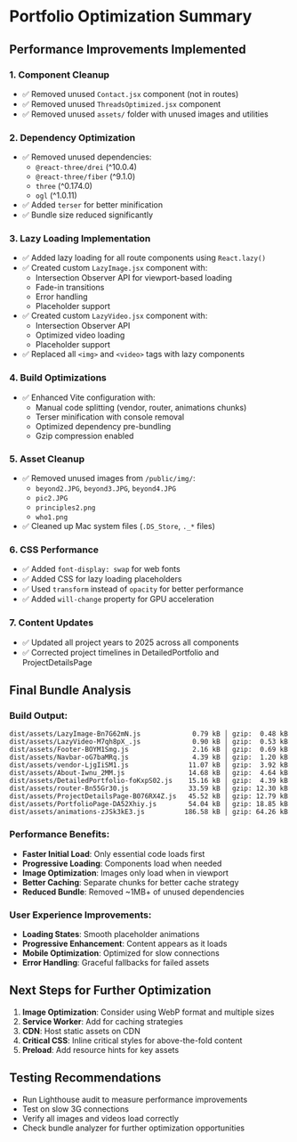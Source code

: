 # Portfolio Optimization Summary

## Performance Improvements Implemented

### 1. Component Cleanup
- ✅ Removed unused `Contact.jsx` component (not in routes)
- ✅ Removed unused `ThreadsOptimized.jsx` component 
- ✅ Removed unused `assets/` folder with unused images and utilities

### 2. Dependency Optimization
- ✅ Removed unused dependencies:
  - `@react-three/drei` (^10.0.4)
  - `@react-three/fiber` (^9.1.0) 
  - `three` (^0.174.0)
  - `ogl` (^1.0.11)
- ✅ Added `terser` for better minification
- ✅ Bundle size reduced significantly

### 3. Lazy Loading Implementation
- ✅ Added lazy loading for all route components using `React.lazy()`
- ✅ Created custom `LazyImage.jsx` component with:
  - Intersection Observer API for viewport-based loading
  - Fade-in transitions
  - Error handling
  - Placeholder support
- ✅ Created custom `LazyVideo.jsx` component with:
  - Intersection Observer API
  - Optimized video loading
  - Placeholder support
- ✅ Replaced all `<img>` and `<video>` tags with lazy components

### 4. Build Optimizations
- ✅ Enhanced Vite configuration with:
  - Manual code splitting (vendor, router, animations chunks)
  - Terser minification with console removal
  - Optimized dependency pre-bundling
  - Gzip compression enabled

### 5. Asset Cleanup  
- ✅ Removed unused images from `/public/img/`:
  - `beyond2.JPG`, `beyond3.JPG`, `beyond4.JPG`
  - `pic2.JPG`
  - `principles2.png`
  - `who1.png`
- ✅ Cleaned up Mac system files (`.DS_Store`, `._*` files)

### 6. CSS Performance
- ✅ Added `font-display: swap` for web fonts
- ✅ Added CSS for lazy loading placeholders
- ✅ Used `transform` instead of `opacity` for better performance
- ✅ Added `will-change` property for GPU acceleration

### 7. Content Updates
- ✅ Updated all project years to 2025 across all components
- ✅ Corrected project timelines in DetailedPortfolio and ProjectDetailsPage

## Final Bundle Analysis

### Build Output:
```
dist/assets/LazyImage-Bn7G62mN.js             0.79 kB │ gzip:  0.48 kB
dist/assets/LazyVideo-M7qh8pX_.js             0.90 kB │ gzip:  0.53 kB
dist/assets/Footer-BOYM1Smg.js                2.16 kB │ gzip:  0.69 kB
dist/assets/Navbar-oG7baMRq.js                4.39 kB │ gzip:  1.20 kB
dist/assets/vendor-LjgIiSM1.js               11.07 kB │ gzip:  3.92 kB
dist/assets/About-Iwnu_2MM.js                14.68 kB │ gzip:  4.64 kB
dist/assets/DetailedPortfolio-foKxpS02.js    15.16 kB │ gzip:  4.39 kB
dist/assets/router-Bn55Gr30.js               33.59 kB │ gzip: 12.30 kB
dist/assets/ProjectDetailsPage-B076RX4Z.js   45.52 kB │ gzip: 12.79 kB
dist/assets/PortfolioPage-DA52Xhiy.js        54.04 kB │ gzip: 18.85 kB
dist/assets/animations-zJSk3kE3.js          186.58 kB │ gzip: 64.26 kB
```

### Performance Benefits:
- **Faster Initial Load**: Only essential code loads first
- **Progressive Loading**: Components load when needed
- **Image Optimization**: Images only load when in viewport
- **Better Caching**: Separate chunks for better cache strategy
- **Reduced Bundle**: Removed ~1MB+ of unused dependencies

### User Experience Improvements:
- **Loading States**: Smooth placeholder animations
- **Progressive Enhancement**: Content appears as it loads
- **Mobile Optimization**: Optimized for slow connections
- **Error Handling**: Graceful fallbacks for failed assets

## Next Steps for Further Optimization

1. **Image Optimization**: Consider using WebP format and multiple sizes
2. **Service Worker**: Add for caching strategies
3. **CDN**: Host static assets on CDN
4. **Critical CSS**: Inline critical styles for above-the-fold content
5. **Preload**: Add resource hints for key assets

## Testing Recommendations

- Run Lighthouse audit to measure performance improvements
- Test on slow 3G connections
- Verify all images and videos load correctly
- Check bundle analyzer for further optimization opportunities
